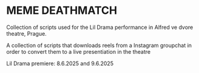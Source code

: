 # MEME DEATHMATCH

Collection of scripts used for the Lil Drama performance in Alfred ve dvore theatre, Prague. 

A collection of scripts that downloads reels from a Instagram groupchat in order to convert them to a live presentiation in the theatre

Lil Drama premiere: 8.6.2025 and 9.6.2025
